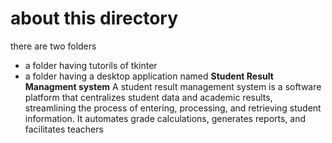 # about this directory
there are two folders
- a folder having tutorils of tkinter
-  a folder having a desktop application named **Student Result Managment system**
    A student result management system is a software platform that centralizes student data and academic results, streamlining the process of entering, processing, and retrieving student information. It automates grade calculations, generates reports, and facilitates teachers 
